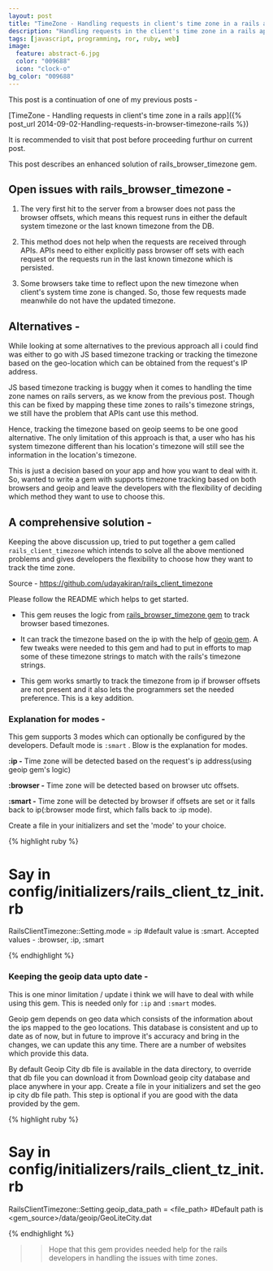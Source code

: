 ```yaml
---
layout: post
title: "TimeZone - Handling requests in client's time zone in a rails app"
description: "Handling requests in the client's time zone in a rails app, based on the request."
tags: [javascript, programming, ror, ruby, web]
image:
  feature: abstract-6.jpg
  color: "009688"
  icon: "clock-o"
bg_color: "009688"
---
```


This post is a continuation of one of my previous posts -

[TimeZone - Handling requests in client's time zone in a rails app]({% post_url 2014-09-02-Handling-requests-in-browser-timezone-rails %})

It is recommended to visit that post before proceeding furthur on current post.

This post describes an enhanced solution of rails_browser_timezone gem.

## Open issues with rails_browser_timezone -

1. The very first hit to the server from a browser does not pass the browser offsets, which means this request runs in either the default system timezone or the last known timezone from the DB.

2. This method does not help when the requests are received through APIs. APIs need to either explicitly pass browser off sets with each request or the requests run in the last known timezone which is persisted.

3. Some browsers take time to reflect upon the new timezone when client's system time zone is changed. So, those few requests made meanwhile do not have the updated timezone.

## Alternatives -

While looking at some alternatives to the previous approach all i could find was either to go with JS based timezone tracking or tracking the timezone based on the geo-location which can be obtained from the request's IP address.

JS based timezone tracking is buggy when it comes to handling the time zone names on rails servers, as we know from the previous post. Though this can be fixed by mapping these time zones to rails's timezone strings, we still have the problem that APIs cant use this method.

Hence, tracking the timezone based on geoip seems to be one good alternative. The only limitation of this approach is that, a user who has his system timezone different than his location's timezone will still see the information in the location's timezone.

This is just a decision based on your app and how you want to deal with it. So, wanted to write a gem with supports timezone tracking based on both browsers and geoip and leave the developers with the flexibility of deciding which method they want to use to choose this.

## A comprehensive solution -

Keeping the above discussion up, tried to put together a gem called `rails_client_timezone` which intends to solve all the above mentioned problems and gives developers the flexibility to choose how they want to track the time zone.

Source - <https://github.com/udayakiran/rails_client_timezone>

Please follow the README which helps to get started.

- This gem reuses the logic from [rails_browser_timezone gem](https://github.com/udayakiran/rails_browser_timezone) to track browser based timezones.

- It can track the timezone based on the ip with the help of [geoip gem](https://rubygems.org/gems/geoip/versions/1.6.1). A few tweaks were needed to this gem and had to put in efforts to map some of these timezone strings to match with the rails's timezone strings.

- This gem works smartly to track the timezone from ip if browser offsets are not present and it also lets the programmers set the needed preference. This is a key addition.

### Explanation for modes -

This gem supports 3 modes which can optionally be configured by the developers. Default mode is `:smart` .  Blow is the explanation for modes.

**:ip -** Time zone will be detected based on the request's ip address(using geoip gem's logic)

**:browser -** Time zone will be detected based on browser utc offsets.

**:smart -** Time zone will be detected by browser if offsets are set or it falls back to ip(:browser mode first, which falls back to :ip mode).


Create a file in your initializers and set the 'mode' to your choice.

{% highlight ruby %}

# Say in config/initializers/rails_client_tz_init.rb

RailsClientTimezone::Setting.mode = :ip
#default value is :smart. Accepted values - :browser, :ip, :smart

{% endhighlight %}

### Keeping the geoip data upto date -

This is one minor limitation / update i think we will have to deal with while using this gem. This is needed only for `:ip` and `:smart` modes.

Geoip gem depends on geo data which consists of the information about the ips mapped to the geo locations. This database is consistent and up to date as of now, but in future to improve it's accuracy and bring in the changes, we can update this any time. There are a number of websites which provide this data.

By default Geoip City db file is available in the data directory, to override that db file you can download it from Download geoip city database and place anywhere in your app. Create a file in your initializers and set the geo ip city db file path. This step is optional if you are good with the data provided by the gem.

{% highlight ruby %}

# Say in config/initializers/rails_client_tz_init.rb

RailsClientTimezone::Setting.geoip_data_path = <file_path>  #Default path is <gem_source>/data/geoip/GeoLiteCity.dat

{% endhighlight %}

>> Hope that this gem provides needed help for the rails developers in handling the issues with time zones.
